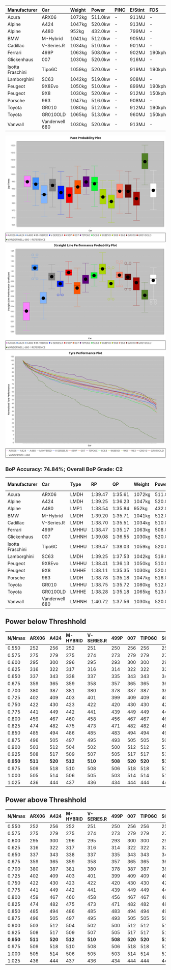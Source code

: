 | Manufacturer     | Car            | Weight | Power   | PINC    | E/Stint | FDS     |
|:-|:-|:-|:-|:-|:-|:-|
| Acura            | ARX06          | 1072kg | 511.0kw |    -    | 911MJ   |    -    |
| Alpine           | A424           | 1047kg | 520.0kw |    -    | 913MJ   |    -    |
| Alpine           | A480           | 952kg  | 432.0kw |    -    | 799MJ   |    -    |
| BMW              | M-Hybrid       | 1041kg | 512.0kw |    -    | 905MJ   |    -    |
| Cadillac         | V-Series.R     | 1034kg | 510.0kw |    -    | 901MJ   |    -    |
| Ferrari          | 499P           | 1063kg | 508.0kw |    -    | 902MJ   | 190kph  |
| Glickenhaus      | 007            | 1030kg | 520.0kw |    -    | 916MJ   |    -    |
| Isotta Fraschini | Tipo6C         | 1059kg | 520.0kw |    -    | 919MJ   | 190kph  |
| Lamborghini      | SC63           | 1042kg | 519.0kw |    -    | 908MJ   |    -    |
| Peugeot          | 9X8Evo         | 1050kg | 510.0kw |    -    | 899MJ   | 190kph  |
| Peugeot          | 9X8            | 1030kg | 520.0kw |    -    | 912MJ   | 150kph  |
| Porsche          | 963            | 1047kg | 516.0kw |    -    | 908MJ   |    -    |
| Toyota           | GR010          | 1080kg | 512.0kw |    -    | 912MJ   | 190kph  |
| Toyota           | GR010OLD       | 1065kg | 513.0kw |    -    | 960MJ   | 150kph  |
| Vanwall          | Vanderwell 680 | 1030kg | 520.0kw |    -    | 913MJ   |    -    |

![PACECHART](./IMG/CUSTOM.png)
![STRAIGHTLINEPERFORMANCECHART](./IMG/CUSTOM_sp.png)
![TYREPERFORMANCECHART](./IMG/CUSTOM_tw.png)

### BoP Accuracy: 74.84%; Overall BoP Grade: C2
| Manufacturer     | Car            | Type  | RP      | QP      | Weight | Power¹  | Threshhold | PINC    | Power²   | E/Stint | AVG Vmax  | FDS     | RDLC | L/Stint | BOP-Grade | Model Accuracy | Model Points | Match%  | SimDiff |
|:-|:-|:-|:-|:-|:-|:-|:-|:-|:-|:-|:-|:-|:-|:-|:-|:-|:-|:-|:-|
| Acura            | ARX06          | LMDH  | 1:39.47 | 1:35.61 | 1072kg | 511.0kw | 210.0kph   |    -    | 511.00kw |  911MJ  | 298.40kph |    -    | 1.00 | 29      | +E1       | 100.00%        | 995          | 55.67%  | #       |
| Alpine           | A424           | LMDH  | 1:39.25 | 1:36.23 | 1047kg | 520.0kw | 210.0kph   |    -    | 520.00kw |  913MJ  | 314.12kph |    -    | 1.00 | 29      | +B1       | 100.00%        | 635          | 87.32%  | #       |
| Alpine           | A480           | LMP1  | 1:38.54 | 1:35.84 |  952kg | 432.0kw | 210.0kph   |    -    | 432.00kw |  799MJ  | 301.49kph |    -    | 0.97 | 27      | -B2       | 98.32%         | 818          | 82.98%  | #       |
| BMW              | M-Hybrid       | LMDH  | 1:39.20 | 1:35.71 | 1041kg | 512.0kw | 210.0kph   |    -    | 512.00kw |  905MJ  | 310.89kph |    -    | 1.01 | 29      | ~A1       | 100.00%        | 1696         | 100.00% | #       |
| Cadillac         | V-Series.R     | LMDH  | 1:38.70 | 1:35.51 | 1034kg | 510.0kw | 210.0kph   |    -    | 510.00kw |  901MJ  | 308.43kph |    -    | 1.02 | 29      | -A2       | 98.34%         | 1841         | 91.63%  | #       |
| Ferrari          | 499P           | LMHHU | 1:38.47 | 1:35.17 | 1063kg | 508.0kw | 210.0kph   |    -    | 508.00kw |  902MJ  | 310.52kph | 190kph  | 1.02 | 29      | -C1       | 100.00%        | 1773         | 75.51%  | #       |
| Glickenhaus      | 007            | LMHNH | 1:39.08 | 1:36.55 | 1030kg | 520.0kw | 210.0kph   |    -    | 520.00kw |  916MJ  | 308.83kph |    -    | 0.96 | 29      | ~A1       | 98.48%         | 1488         | 100.00% | #       |
| Isotta Fraschini | Tipo6C         | LMHHU | 1:39.47 | 1:38.03 | 1059kg | 520.0kw | 210.0kph   |    -    | 520.00kw |  919MJ  | 310.14kph | 190kph  | 1.04 | 29      | +Ω1       | 100.00%        | 66           | 30.57%  | #       |
| Lamborghini      | SC63           | LMDH  | 1:39.25 | 1:37.53 | 1042kg | 519.0kw | 210.0kph   |    -    | 519.00kw |  908MJ  | 312.02kph |    -    | 1.04 | 29      | ~A1       | 100.00%        | 504          | 98.51%  | #       |
| Peugeot          | 9X8Evo         | LMHHU | 1:38.41 | 1:36.13 | 1050kg | 510.0kw | 210.0kph   |    -    | 510.00kw |  899MJ  | 312.61kph | 190kph  | 1.00 | 29      | -D1       | 100.00%        | 249          | 66.28%  | #       |
| Peugeot          | 9X8            | LMHHE | 1:38.11 | 1:35.35 | 1030kg | 520.0kw | 210.0kph   |    -    | 520.00kw |  912MJ  | 309.88kph | 150kph  | 1.03 | 29      | -E1       | 100.00%        | 1199         | 58.17%  | ±0.57s  |
| Porsche          | 963            | LMDH  | 1:38.78 | 1:35.18 | 1047kg | 516.0kw | 210.0kph   |    -    | 516.00kw |  908MJ  | 311.44kph |    -    | 1.00 | 29      | -A2       | 99.96%         | 4880         | 94.42%  | #       |
| Toyota           | GR010          | LMHHU | 1:38.75 | 1:35.72 | 1080kg | 512.0kw | 210.0kph   |    -    | 512.00kw |  912MJ  | 308.52kph | 190kph  | 1.01 | 29      | -A2       | 99.96%         | 2429         | 93.08%  | #       |
| Toyota           | GR010OLD       | LMHHE | 1:38.28 | 1:35.18 | 1065kg | 513.0kw | 210.0kph   |    -    | 513.00kw |  960MJ  | 307.89kph | 150kph  | 1.03 | 29      | -D1       | 100.00%        | 1183         | 66.20%  | #       |
| Vanwall          | Vanderwell 680 | LMHNH | 1:40.72 | 1:37.56 | 1030kg | 520.0kw | 210.0kph   |    -    | 520.00kw |  913MJ  | 306.54kph |    -    | 1.00 | 29      | +Ω1       | 98.84%         | 170          | 22.28%  | #       |

## Power below Threshhold
| N/Nmax    | ARX06   | A424    | M-HYBRID | V-SERIES.R | 499P    | 007     | TIPO6C  | SC63    | 9X8EVO  | 9X8     | 963     | GR010   | GR010OLD | VANDERWELL 680 | ​     | RPM      | A480    |
|:-|:-|:-|:-|:-|:-|:-|:-|:-|:-|:-|:-|:-|:-|:-|:-|:-|:-|
|  0.550    |  252    |  256    |  252     |  251       |  250    |  256    |  256    |  256    |  251    |  256    |  254    |  252    |  253     |  256           |  ​    |   --     |   -     |
|  0.575    |  275    |  279    |  275     |  274       |  273    |  279    |  279    |  279    |  274    |  279    |  277    |  275    |  276     |  279           |  ​    |   --     |   -     |
|  0.600    |  295    |  300    |  296     |  295       |  293    |  300    |  300    |  299    |  295    |  300    |  298    |  296    |  296     |  300           |  ​    |   --     |   -     |
|  0.625    |  316    |  322    |  317     |  316       |  314    |  322    |  322    |  321    |  316    |  322    |  319    |  317    |  317     |  322           |  ​    |   --     |   -     |
|  0.650    |  337    |  343    |  338     |  337       |  335    |  343    |  343    |  342    |  337    |  343    |  340    |  338    |  338     |  343           |  ​    |   --     |   -     |
|  0.675    |  359    |  365    |  359     |  358       |  357    |  365    |  365    |  364    |  358    |  365    |  362    |  359    |  360     |  365           |  ​    |   --     |   -     |
|  0.700    |  380    |  387    |  381     |  380       |  378    |  387    |  387    |  386    |  380    |  387    |  384    |  381    |  382     |  387           |  ​    |   --     |   -     |
|  0.725    |  402    |  409    |  403     |  401       |  399    |  409    |  409    |  408    |  401    |  409    |  406    |  403    |  403     |  409           |  ​    |   --     |   -     |
|  0.750    |  422    |  430    |  423     |  422       |  420    |  430    |  430    |  429    |  422    |  430    |  427    |  423    |  424     |  430           |  ​    |   --     |   -     |
|  0.775    |  441    |  449    |  442     |  441       |  439    |  449    |  449    |  448    |  441    |  449    |  446    |  442    |  443     |  449           |  ​    |  5000    |  254    |
|  0.800    |  459    |  467    |  460     |  458       |  456    |  467    |  467    |  466    |  458    |  467    |  463    |  460    |  461     |  467           |  ​    |  5500    |  300    |
|  0.825    |  474    |  482    |  475     |  473       |  471    |  482    |  482    |  481    |  473    |  482    |  478    |  475    |  476     |  482           |  ​    |  6000    |  335    |
|  0.850    |  485    |  494    |  486     |  485       |  483    |  494    |  494    |  493    |  485    |  494    |  490    |  486    |  487     |  494           |  ​    |  6500    |  378    |
|  0.875    |  496    |  505    |  497     |  495       |  493    |  505    |  505    |  504    |  495    |  505    |  501    |  497    |  498     |  505           |  ​    |  7000    |  422    |
|  0.900    |  503    |  512    |  504     |  502       |  500    |  512    |  512    |  511    |  502    |  512    |  508    |  504    |  505     |  512           |  ​    |  7500    |  433    |
|  0.925    |  508    |  517    |  509     |  507       |  505    |  517    |  517    |  516    |  507    |  517    |  513    |  509    |  510     |  517           |  ​    |  8000    |  429    |
| **0.950** | **511** | **520** | **512**  | **510**    | **508** | **520** | **520** | **519** | **510** | **520** | **516** | **512** | **513**  | **520**        | **​** | **8500** | **432** |
|  0.975    |  509    |  518    |  510     |  508       |  506    |  518    |  518    |  517    |  508    |  518    |  514    |  510    |  511     |  518           |  ​    |  9000    |  216    |
|  1.000    |  505    |  514    |  506     |  505       |  503    |  514    |  514    |  513    |  505    |  514    |  510    |  506    |  507     |  514           |  ​    |   --     |   -     |
|  1.025    |  436    |  444    |  437     |  436       |  434    |  444    |  444    |  443    |  436    |  444    |  441    |  437    |  438     |  444           |  ​    |   --     |   -     |

## Power above Threshhold
| N/Nmax    | ARX06   | A424    | M-HYBRID | V-SERIES.R | 499P    | 007     | TIPO6C  | SC63    | 9X8EVO  | 9X8     | 963     | GR010   | GR010OLD | VANDERWELL 680 | ​     | RPM      | A480    |
|:-|:-|:-|:-|:-|:-|:-|:-|:-|:-|:-|:-|:-|:-|:-|:-|:-|:-|
|  0.550    |  252    |  256    |  252     |  251       |  250    |  256    |  256    |  256    |  251    |  256    |  254    |  252    |  253     |  256           |  ​    |   --     |   -     |
|  0.575    |  275    |  279    |  275     |  274       |  273    |  279    |  279    |  279    |  274    |  279    |  277    |  275    |  276     |  279           |  ​    |   --     |   -     |
|  0.600    |  295    |  300    |  296     |  295       |  293    |  300    |  300    |  299    |  295    |  300    |  298    |  296    |  296     |  300           |  ​    |   --     |   -     |
|  0.625    |  316    |  322    |  317     |  316       |  314    |  322    |  322    |  321    |  316    |  322    |  319    |  317    |  317     |  322           |  ​    |   --     |   -     |
|  0.650    |  337    |  343    |  338     |  337       |  335    |  343    |  343    |  342    |  337    |  343    |  340    |  338    |  338     |  343           |  ​    |   --     |   -     |
|  0.675    |  359    |  365    |  359     |  358       |  357    |  365    |  365    |  364    |  358    |  365    |  362    |  359    |  360     |  365           |  ​    |   --     |   -     |
|  0.700    |  380    |  387    |  381     |  380       |  378    |  387    |  387    |  386    |  380    |  387    |  384    |  381    |  382     |  387           |  ​    |   --     |   -     |
|  0.725    |  402    |  409    |  403     |  401       |  399    |  409    |  409    |  408    |  401    |  409    |  406    |  403    |  403     |  409           |  ​    |   --     |   -     |
|  0.750    |  422    |  430    |  423     |  422       |  420    |  430    |  430    |  429    |  422    |  430    |  427    |  423    |  424     |  430           |  ​    |   --     |   -     |
|  0.775    |  441    |  449    |  442     |  441       |  439    |  449    |  449    |  448    |  441    |  449    |  446    |  442    |  443     |  449           |  ​    |  5000    |  254    |
|  0.800    |  459    |  467    |  460     |  458       |  456    |  467    |  467    |  466    |  458    |  467    |  463    |  460    |  461     |  467           |  ​    |  5500    |  300    |
|  0.825    |  474    |  482    |  475     |  473       |  471    |  482    |  482    |  481    |  473    |  482    |  478    |  475    |  476     |  482           |  ​    |  6000    |  335    |
|  0.850    |  485    |  494    |  486     |  485       |  483    |  494    |  494    |  493    |  485    |  494    |  490    |  486    |  487     |  494           |  ​    |  6500    |  378    |
|  0.875    |  496    |  505    |  497     |  495       |  493    |  505    |  505    |  504    |  495    |  505    |  501    |  497    |  498     |  505           |  ​    |  7000    |  422    |
|  0.900    |  503    |  512    |  504     |  502       |  500    |  512    |  512    |  511    |  502    |  512    |  508    |  504    |  505     |  512           |  ​    |  7500    |  433    |
|  0.925    |  508    |  517    |  509     |  507       |  505    |  517    |  517    |  516    |  507    |  517    |  513    |  509    |  510     |  517           |  ​    |  8000    |  429    |
| **0.950** | **511** | **520** | **512**  | **510**    | **508** | **520** | **520** | **519** | **510** | **520** | **516** | **512** | **513**  | **520**        | **​** | **8500** | **432** |
|  0.975    |  509    |  518    |  510     |  508       |  506    |  518    |  518    |  517    |  508    |  518    |  514    |  510    |  511     |  518           |  ​    |  9000    |  216    |
|  1.000    |  505    |  514    |  506     |  505       |  503    |  514    |  514    |  513    |  505    |  514    |  510    |  506    |  507     |  514           |  ​    |   --     |   -     |
|  1.025    |  436    |  444    |  437     |  436       |  434    |  444    |  444    |  443    |  436    |  444    |  441    |  437    |  438     |  444           |  ​    |   --     |   -     |
